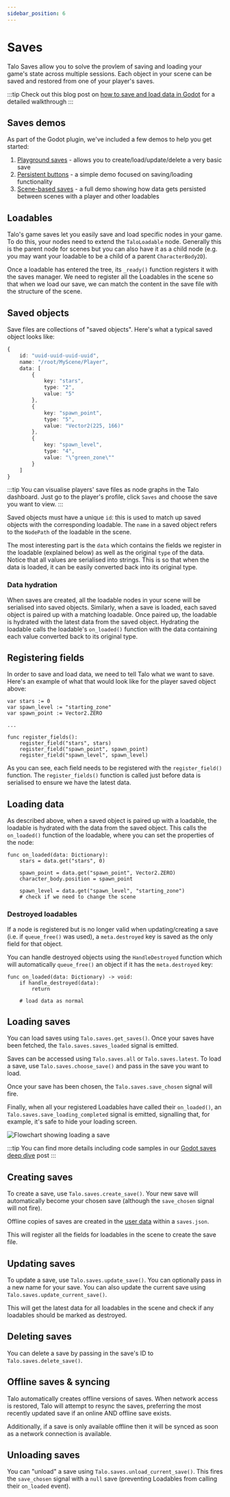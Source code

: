 ```yaml
---
sidebar_position: 6
---
```


# Saves

Talo Saves allow you to solve the provlem of saving and loading your game's state across multiple sessions. Each object in your scene can be saved and restored from one of your player's saves.

:::tip
Check out this blog post on [how to save and load data in Godot](https://trytalo.com/blog/game-saves-godot?utm_source=docs&utm_medium=tip) for a detailed walkthrough
:::

## Saves demos

As part of the Godot plugin, we've included a few demos to help you get started:
1. [Playground saves](https://github.com/TaloDev/godot/tree/develop/addons/talo/samples/playground) - allows you to create/load/update/delete a very basic save
2. [Persistent buttons](https://github.com/TaloDev/godot/tree/develop/addons/talo/samples/persistent_buttons) - a simple demo focused on saving/loading functionality
3. [Scene-based saves](https://github.com/TaloDev/godot/tree/develop/addons/talo/samples/multiscene_saves) - a full demo showing how data gets persisted between scenes with a player and other loadables

## Loadables

Talo's game saves let you easily save and load specific nodes in your game. To do this, your nodes need to extend the `TaloLoadable` node. Generally this is the parent node for scenes but you can also have it as a child node (e.g. you may want your loadable to be a child of a parent `CharacterBody2D`).

Once a loadable has entered the tree, its `_ready()` function registers it with the saves manager. We need to register all the Loadables in the scene so that when we load our save, we can match the content in the save file with the structure of the scene.

## Saved objects

Save files are collections of "saved objects". Here's what a typical saved object looks like:

```typescript
{
	id: "uuid-uuid-uuid-uuid",
	name: "/root/MyScene/Player",
	data: [
		{
			key: "stars",
			type: "2",
			value: "5"
		},
		{
			key: "spawn_point",
			type: "5",
			value: "Vector2(225, 166)"
		},
		{
			key: "spawn_level",
			type: "4",
			value: "\"green_zone\""
		}
	]
}
```

:::tip
You can visualise players' save files as node graphs in the Talo dashboard. Just go to the player's profile, click `Saves` and choose the save you want to view.
:::

Saved objects must have a unique `id`: this is used to match up saved objects with the corresponding loadable. The `name` in a saved object refers to the `NodePath` of the loadable in the scene.

The most interesting part is the `data` which contains the fields we register in the loadable (explained below) as well as the original `type` of the data. Notice that all values are serialised into strings. This is so that when the data is loaded, it can be easily converted back into its original type.

### Data hydration

When saves are created, all the loadable nodes in your scene will be serialised into saved objects. Similarly, when a save is loaded, each saved object is paired up with a matching loadable. Once paired up, the loadable is hydrated with the latest data from the saved object. Hydrating the loadable calls the loadable's `on_loaded()` function with the data containing each value converted back to its original type.

## Registering fields

In order to save and load data, we need to tell Talo what we want to save. Here's an example of what that would look like for the player saved object above:

```gdscript
var stars := 0
var spawn_level := "starting_zone"
var spawn_point := Vector2.ZERO

...

func register_fields():
	register_field("stars", stars)
	register_field("spawn_point", spawn_point)
	register_field("spawn_level", spawn_level)
```

As you can see, each field needs to be registered with the `register_field()` function. The `register_fields()` function is called just before data is serialised to ensure we have the latest data.

## Loading data

As described above, when a saved object is paired up with a loadable, the loadable is hydrated with the data from the saved object. This calls the `on_loaded()` function of the loadable, where you can set the properties of the node:

```gdscript
func on_loaded(data: Dictionary):
	stars = data.get("stars", 0)

	spawn_point = data.get("spawn_point", Vector2.ZERO)
	character_body.position = spawn_point

	spawn_level = data.get("spawn_level", "starting_zone")
	# check if we need to change the scene
```

### Destroyed loadables

If a node is registered but is no longer valid when updating/creating a save (i.e. if `queue_free()` was used), a `meta.destroyed` key is saved as the only field for that object.

You can handle destroyed objects using the `HandleDestroyed` function which will automatically `queue_free()` an object if it has the `meta.destroyed` key:

```gdscript
func on_loaded(data: Dictionary) -> void:
	if handle_destroyed(data):
		return

	# load data as normal
```

## Loading saves

You can load saves using `Talo.saves.get_saves()`. Once your saves have been fetched, the `Talo.saves.saves_loaded` signal is emitted.

Saves can be accessed using `Talo.saves.all` or `Talo.saves.latest`. To load a save, use `Talo.saves.choose_save()` and pass in the save you want to load.

Once your save has been chosen, the `Talo.saves.save_chosen` signal will fire.

Finally, when all your registered Loadables have called their `on_loaded()`, an `Talo.saves.save_loading_completed` signal is emitted, signalling that, for example, it's safe to hide your loading screen.

![Flowchart showing loading a save](/img/saves-flowchart.png)

:::tip
You can find more details including code samples in our [Godot saves deep dive](https://trytalo.com/blog/saves-deep-dive-godot?utm_source=docs&utm_medium=tip) post
:::

## Creating saves

To create a save, use `Talo.saves.create_save()`. Your new save will automatically become your chosen save (although the `save_chosen` signal will not fire).

Offline copies of saves are created in the [user data](https://docs.godotengine.org/en/stable/tutorials/io/data_paths.html#accessing-persistent-user-data-user) within a `saves.json`.

This will register all the fields for loadables in the scene to create the save file.

## Updating saves

To update a save, use `Talo.saves.update_save()`. You can optionally pass in a new name for your save. You can also update the current save using `Talo.saves.update_current_save()`.

This will get the latest data for all loadables in the scene and check if any loadables should be marked as destroyed.

## Deleting saves

You can delete a save by passing in the save's ID to `Talo.saves.delete_save()`.

## Offline saves & syncing

Talo automatically creates offline versions of saves. When network access is restored, Talo will attempt to resync the saves, preferring the most recently updated save if an online AND offline save exists.

Additionally, if a save is only available offline then it will be synced as soon as a network connection is available.

## Unloading saves

You can "unload" a save using `Talo.saves.unload_current_save()`. This fires the `save_chosen` signal with a `null` save (preventing Loadables from calling their `on_loaded` event).
